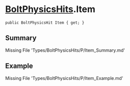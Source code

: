 # [BoltPhysicsHits](Types/BoltPhysicsHits.md).Item
`public BoltPhysicsHit Item { get; }`
## Summary
Missing File 'Types/BoltPhysicsHits/P/Item_Summary.md'
## Example
Missing File 'Types/BoltPhysicsHits/P/Item_Example.md'
